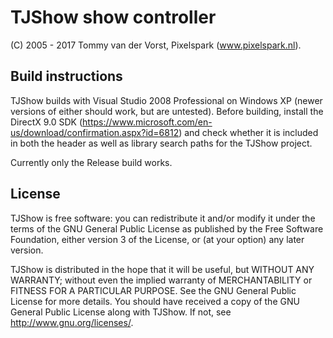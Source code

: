 # TJShow show controller

(C) 2005 - 2017 Tommy van der Vorst, Pixelspark (www.pixelspark.nl).

## Build instructions

TJShow builds with Visual Studio 2008 Professional on Windows XP (newer versions of either should work, but are untested). Before building, install the DirectX 9.0 SDK (https://www.microsoft.com/en-us/download/confirmation.aspx?id=6812) and check whether it is included in both the header as well as library search paths for the TJShow project.

Currently only the Release build works.  

## License

TJShow is free software: you can redistribute it and/or modify it under the terms of the GNU General Public License as published by the Free Software Foundation, either version 3 of the License, or (at your option) any later version. 

TJShow is distributed in the hope that it will be useful, but WITHOUT ANY WARRANTY; without even the implied warranty of MERCHANTABILITY or FITNESS FOR A PARTICULAR PURPOSE.  See the GNU General Public License for more details. You should have received a copy of the GNU General Public License along with TJShow.  If not, see <http://www.gnu.org/licenses/>.